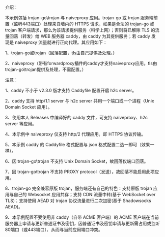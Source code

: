 介绍：

本示例包括 trojan-go\trojan 与 naiveproxy 应用。trojan-go 或 trojan 服务端前置（监听443端口）处理来自墙内的 HTTPS 请求，如果是合法的 trojan-go 或 trojan 客户端请求，那么为该请求提供服务（科学上网）；否则将已解除 TLS 的流量回落（转发）给 WEB 服务器 caddy，由 caddy 为其提供服务；若 caddy 发现是 naiveproxy 流量就进行正向代理。其应用如下：

1、trojan-go或trojan（回落配置，tls由自己提供及处理。）

2、naiveproxy（带有forwardproxy插件的caddy才支持naiveproxy应用。tls由trojan-go\trojan提供及处理，不需配置。）

注意：

1、caddy 不小于 v2.3.0 版才支持 Caddyfile 配置开启 h2c server。

2、caddy 支持 http/1.1 server 与 h2c server 共用一个端口或一个进程（Unix Domain Socket 应用）。

3、使用本人 Releases 中编译好的 caddy 文件，可支持 naiveproxy、h2c server 等应用。

4、本示例中 naiveproxy 仅支持 http/2 代理应用，即 HTTPS 协议传输。

5、本示例 caddy 的 Caddyfile 格式配置与 json 格式配置二选一即可（效果一样）。

6、因 trojan-go\trojan 不支持 Unix Domain Socket，故回落仅端口回落。

7、因 trojan-go\trojan 不支持 PROXY protocol（发送），故回落不能启用此项应用。

8、trojan-go 完全兼容原版 trojan，服务端还有自己的特色：支持原版 trojan 应用与自己的 Websocket 应用共存；支持 CDN 流量中转(基于 WebSocket over TLS)；支持使用 AEAD 对 trojan 协议流量进行二次加密(基于 Shadowsocks AEAD)。

9、本示例配置不要使用非 caddy（自带 ACME 客户端）的 ACME 客户端在当前服务器上申请与更新普通证书及密钥，因普通证书及密钥申请与更新需占用或监听80端口（或443端口），从而与当前应用端口冲突。
